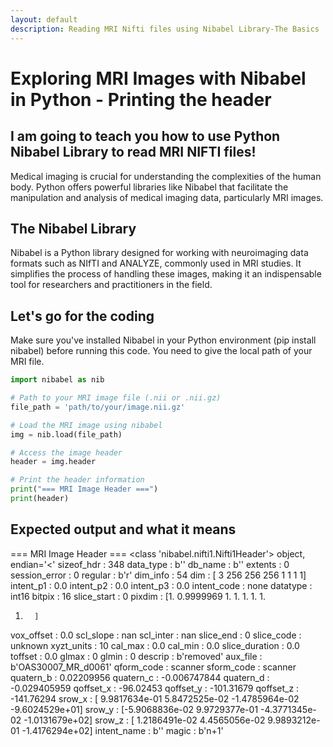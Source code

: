 ```yaml
---
layout: default
description: Reading MRI Nifti files using Nibabel Library-The Basics
---
```

# Exploring MRI Images with Nibabel in Python - Printing the header
## I am going to teach you how to use Python Nibabel Library to read MRI NIFTI files!

Medical imaging is crucial for understanding the complexities of the human body. Python offers powerful libraries like Nibabel that facilitate the manipulation and analysis of medical imaging data, particularly MRI images.

## The Nibabel Library
Nibabel is a Python library designed for working with neuroimaging data formats such as NIfTI and ANALYZE, commonly used in MRI studies. It simplifies the process of handling these images, making it an indispensable tool for researchers and practitioners in the field.

## Let's go for the coding 
 Make sure you've installed Nibabel in your Python environment (pip install nibabel) before running this code. You need to give the local path of your MRI file.
 ```python 
import nibabel as nib

# Path to your MRI image file (.nii or .nii.gz)
file_path = 'path/to/your/image.nii.gz'

# Load the MRI image using nibabel
img = nib.load(file_path)

# Access the image header
header = img.header

# Print the header information
print("=== MRI Image Header ===")
print(header)

```
## Expected output and what it means

=== MRI Image Header ===
<class 'nibabel.nifti1.Nifti1Header'> object, endian='<'
sizeof_hdr      : 348
data_type       : b''
db_name         : b''
extents         : 0
session_error   : 0
regular         : b'r'
dim_info        : 54
dim             : [  3 256 256 256   1   1   1   1]
intent_p1       : 0.0
intent_p2       : 0.0
intent_p3       : 0.0
intent_code     : none
datatype        : int16
bitpix          : 16
slice_start     : 0
pixdim          : [1.        0.9999969 1.        1.        1.        1.        1.
 1.       ]
vox_offset      : 0.0
scl_slope       : nan
scl_inter       : nan
slice_end       : 0
slice_code      : unknown
xyzt_units      : 10
cal_max         : 0.0
cal_min         : 0.0
slice_duration  : 0.0
toffset         : 0.0
glmax           : 0
glmin           : 0
descrip         : b'removed'
aux_file        : b'OAS30007_MR_d0061'
qform_code      : scanner
sform_code      : scanner
quatern_b       : 0.02209956
quatern_c       : -0.006747844
quatern_d       : -0.029405959
qoffset_x       : -96.02453
qoffset_y       : -101.31679
qoffset_z       : -141.76294
srow_x          : [ 9.9817634e-01  5.8472525e-02 -1.4785964e-02 -9.6024529e+01]
srow_y          : [-5.9068836e-02  9.9729377e-01 -4.3771345e-02 -1.0131679e+02]
srow_z          : [ 1.2186491e-02  4.4565056e-02  9.9893212e-01 -1.4176294e+02]
intent_name     : b''
magic           : b'n+1'

